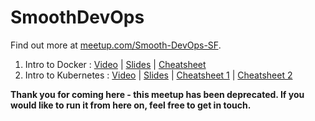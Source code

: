 # SmoothDevOps

Find out more at [meetup.com/Smooth-DevOps-SF](https://www.meetup.com/Smooth-DevOps-SF/).

1. Intro to Docker : [Video](https://www.youtube.com/watch?v=wjvyN_r-zkk) | [Slides](https://github.com/npentrel/SmoothDevOps/raw/master/01%20Intro%20to%20Docker.pdf) | [Cheatsheet](https://github.com/npentrel/SmoothDevOps/raw/master/cheatsheets/01%20Docker%20Cheatsheet.pdf)
2. Intro to Kubernetes : [Video](https://www.youtube.com/watch?v=hCBQ8XLSWoU) | [Slides](https://github.com/npentrel/SmoothDevOps/raw/master/02%20Intro%20to%20Kubernetes.pdf) | [Cheatsheet 1](https://github.com/npentrel/SmoothDevOps/raw/master/cheatsheets/02%20k8s%20kubectl.pdf) | [Cheatsheet 2](https://github.com/npentrel/SmoothDevOps/raw/master/cheatsheets/02%20k8s%20yaml.pdf)

**Thank you for coming here - this meetup has been deprecated. If you would like to run it from here on, feel free to get in touch.**
